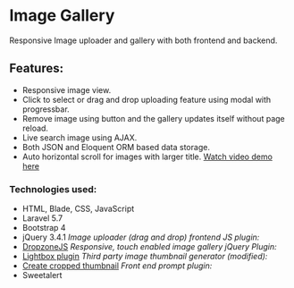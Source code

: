 # Image Gallery
Responsive Image uploader and gallery with both frontend and backend.
## Features:
- Responsive image view.
- Click to select or drag and drop uploading feature using modal with progressbar.
- Remove image using button and the gallery updates itself without page reload.
- Live search image using AJAX.
- Both JSON and Eloquent ORM based data storage.
- Auto horizontal scroll for images with larger title.
[Watch video demo here](https://youtu.be/6Ng5MHblzA8)
### Technologies used:
  - HTML, Blade, CSS, JavaScript
  - Laravel 5.7
  - Bootstrap 4
  - jQuery 3.4.1
*Image uploader (drag and drop) frontend JS plugin:*
- [DropzoneJS](https://www.dropzonejs.com/)
*Responsive, touch enabled image gallery jQuery Plugin:*
- [Lightbox plugin](https://www.jqueryscript.net/lightbox/Responsive-Touch-enabled-jQuery-Image-Lightbox-Plugin.html)
*Third party image thumbnail generator (modified):*
- [Create cropped thumbnail](https://www.jveweb.net/en/archives/2010/09/how-to-create-cropped-and-scaled-thumbnails-in-php.html)
*Front end prompt plugin:*
- Sweetalert

